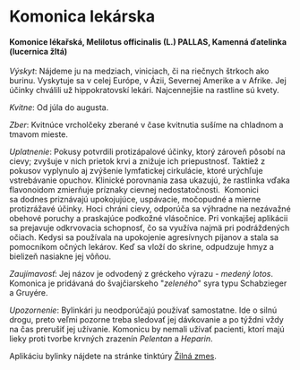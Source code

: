 Komonica lekárska
=================

#### Komonice lékařská, Melilotus officinalis (L.) PALLAS, Kamenná ďatelinka (lucernica žltá)

*Výskyt*: Nájdeme ju na medziach, viniciach, či na riečnych štrkoch ako burinu.
Vyskytuje sa v celej Európe, v Ázii, Severnej Amerike a v Afrike. Jej účinky
chválili už hippokratovskí lekári. Najcennejšie na rastline sú kvety.

*Kvitne*: Od júla do augusta.

*Zber*: Kvitnúce vrcholčeky zberané v čase kvitnutia sušíme na chladnom a tmavom
mieste.

*Uplatnenie*: Pokusy potvrdili protizápalové účinky, ktorý zároveň pôsobí na
cievy; zvyšuje v nich prietok krvi a znižuje ich priepustnosť. Taktiež z pokusov
vyplynulo aj zvýšenie lymfatickej cirkulácie, ktoré urýchľuje vstrebávanie
opuchov. Klinické porovnania zasa ukazujú, že rastlinka vďaka flavonoidom
zmierňuje príznaky cievnej nedostatočnosti.  Komonici sa dodnes priznávajú
upokojujúce, uspávacie, močopudné a mierne protizrážavé účinky. Hoci chráni
cievy, odporúča sa výhradne na nezávažné obehové poruchy a praskajúce podkožné
vlásočnice. Pri vonkajšej aplikácii sa prejavuje odkrvovacia schopnosť, čo sa
využíva najmä pri podráždených očiach. Kedysi sa používala na upokojenie
agresívnych pijanov a stala sa pomocníkom očných lekárov. Keď sa vloží do
skrine, odpudzuje hmyz a bielizeň nasiakne jej vôňou.

*Zaujímavosť*: Jej názov je odvodený z gréckeho výrazu - *medený lotos*.
Komonica je pridávaná do švajčiarskeho "*zeleného*" syra typu Schabzieger a
Gruyére.

*Upozornenie*: Bylinkári ju neodporúčajú používať samostatne. Ide o silnú drogu,
preto veľmi pozorne treba sledovať jej dávkovanie a po týždni vždy na čas
prerušiť jej užívanie. Komonicu by nemali užívať pacienti, ktorí majú lieky
proti tvorbe krvných zrazenín *Pelentan* a *Heparin*.

Aplikáciu bylinky nájdete na stránke tinktúry
[Žilná zmes](/sip/tinktury/zmes-zilna).
